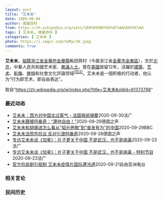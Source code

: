 ```yaml
---
layout: post
title: "艾未未"
date: 1989-06-04
author: 维基百科
from: https://zh.wikipedia.org/wiki/%E8%89%BE%E6%9C%AA%E6%9C%AA
tags: [ 艾未未, 维基百科 ]
categories: [ 艾未未 ]
photo: https://i.imgur.com/SeMyLtW.jpeg
comments: true
---
```

<div class="mw-parser-output">

<p><b>艾未未</b>，<a href="/wiki/%E7%A5%96%E7%B1%8D" title="祖籍">祖籍</a><a href="/wiki/%E6%B5%99%E6%B1%9F%E7%9C%81" title="浙江省">浙江省</a><a href="/wiki/%E9%87%91%E8%8F%AF%E5%BA%9C" class="mw-redirect" title="金華府">金華府</a><a href="/wiki/%E9%87%91%E8%8F%AF%E7%B8%A3" title="金華縣">金華縣</a>畈田蒋村（今属浙江省<a href="/wiki/%E9%87%91%E8%8F%AF%E5%B8%82" class="mw-redirect" title="金華市">金華市</a><a href="/wiki/%E9%87%91%E6%9D%B1%E5%8D%80" class="mw-redirect" title="金東區">金東區</a>），生於<a href="/wiki/%E5%8C%97%E4%BA%AC" class="mw-redirect" title="北京">北京</a>，中華人民共和國艺术家、<a href="/wiki/%E4%B8%AD%E8%8F%AF%E4%BA%BA%E6%B0%91%E5%85%B1%E5%92%8C%E5%9C%8B%E6%8C%81%E4%B8%8D%E5%90%8C%E6%94%BF%E8%A6%8B%E8%80%85%E5%88%97%E8%A1%A8" class="mw-redirect" title="中華人民共和國持不同政見者列表">異議人士</a>。曾在<a href="/wiki/%E7%BE%8E%E5%9C%8B" class="mw-redirect" title="美國">美國</a>居留12年，活躍於<a href="/wiki/%E5%BB%BA%E7%AF%89" class="mw-redirect" title="建築">建築</a>、<a href="/wiki/%E8%89%BA%E6%9C%AF" title="艺术">艺术</a>、<a href="/wiki/%E5%BD%B1%E5%83%8F" class="mw-redirect" title="影像">影像</a>、<a href="/wiki/%E6%8E%A8%E7%89%B9" class="mw-redirect" title="推特">推特</a>和社會文化評論领域<sup id="cite_ref-1" class="reference"><a href="#cite_note-1">[1]</a></sup><sup id="cite_ref-2" class="reference"><a href="#cite_note-2">[2]</a></sup>。艾未未是一個积极的行动者，他认为“行为即艺术，即自由表达”。
</p>
</div><noscript><img src="//zh.wikipedia.org/wiki/Special:CentralAutoLogin/start?type=1x1" alt="" title="" width="1" height="1" style="border: none; position: absolute;"></noscript>
<div class="printfooter">取自“<a dir="ltr" href="https://zh.wikipedia.org/w/index.php?title=艾未未&amp;oldid=61373798">https://zh.wikipedia.org/w/index.php?title=艾未未&amp;oldid=61373798</a>”</div><div id="recent-news"><h3>最近动态</h3><ul><li><a href="https://nodebe4.github.io/waimei/2020-09-30/%E8%89%BE%E6%9C%AA%E6%9C%AA-%E8%A5%BF%E6%96%B9%E5%AF%B9%E4%B8%AD%E5%9B%BD%E5%A4%AA%E8%BF%87%E5%AE%A2%E6%B0%94-%E6%B3%95%E5%9B%BD%E6%8A%A5%E7%BA%B8%E6%91%98%E8%A6%81" title="艾未未：西方对中国太过客气 - 法国报纸摘要—— 30/09/2020 - 17:43 今天各报头版主题纷纷聚焦国内事务。严峻的局势，为各大院校学生正常上课造成困难、 疫情导致社保体系出现巨大财...">艾未未：西方对中国太过客气 - 法国报纸摘要</a><time>2020-09-30</time><a class="tag">法广</a></li>
<li><a href="https://nodebe4.github.io/waimei/2020-09-29/%E8%89%BE%E6%9C%AA%E6%9C%AA%E8%81%B2%E6%8F%B4%E9%98%BF%E6%A1%91%E5%A5%87-%E9%82%84%E4%BB%96%E8%87%AA%E7%94%B1" title="艾未未聲援阿桑奇：“還他自由！”—— 中國著名異議藝術家艾未未9月28日在倫敦法院外抗議，呼籲不要將阿桑奇引渡至美國，還這位維基解密創始人自由。艾未未的文化衫也非常吸睛。&amp;lt;/sma...">艾未未聲援阿桑奇：“還他自由！”</a><time>2020-09-29</time><a class="tag">德国之声</a></li>
<li><a href="https://nodebe4.github.io/waimei/2020-09-29/%E8%89%BE%E6%9C%AA%E6%9C%AA%E5%92%8C%E8%83%A1%E9%94%A1%E8%BF%9B%E6%80%8E%E4%B9%88%E7%9C%8B%E4%BB%8E-%E9%9F%AC%E5%85%89%E5%85%BB%E6%99%A6-%E5%88%B0-%E5%A5%8B%E5%8F%91%E6%9C%89%E4%B8%BA-%E7%9A%84%E4%B8%AD%E5%9B%BD" title="艾未未和胡锡进怎么看从“韬光养晦”到“奋发有为”的中国—— 艾未未和胡锡进怎么看从“韬光养晦”到“奋发有为”的中国 艾未未和胡锡进怎么看从“韬光养晦”到“奋发有为”的中国 3 分钟前 过往中国在...">艾未未和胡锡进怎么看从“韬光养晦”到“奋发有为”的中国</a><time>2020-09-29</time><a class="tag">BBC</a></li>
<li><a href="https://nodebe4.github.io/waimei/2020-09-28/%E8%89%BE%E6%9C%AA%E6%9C%AA%E6%B3%95%E9%99%A2%E5%A4%96%E6%8A%97%E8%AE%AE-%E5%8F%8D%E5%AF%B9%E5%BC%95%E6%B8%A1%E9%98%BF%E6%A1%91%E5%A5%87" title="艾未未法院外抗议 反对引渡阿桑奇—— 2020-09-28T14:39:54.874Z 艾未未手举标语，穿着声援阿桑奇T恤衫出现在法院门口 （德国之声中文网）中国异议艺术家艾未未周一（9月28日...">艾未未法院外抗议 反对引渡阿桑奇</a><time>2020-09-28</time><a class="tag">德国之声</a></li>
<li><a href="https://nodebe4.github.io/waimei/2020-09-23/%E4%B8%93%E8%AE%BF%E8%89%BE%E6%9C%AA%E6%9C%AA%E8%B0%88-%E5%8A%A0%E5%86%95-%E7%89%87%E5%AD%90%E6%9B%B4%E5%85%B3%E4%BA%8E%E4%B8%AD%E5%9B%BD-%E4%B8%8D%E6%98%AF%E6%AD%A6%E6%B1%89-%E4%B9%9F%E4%B8%8D%E6%98%AF%E7%97%85%E6%AF%92" title="专访艾未未谈《加冕》：片子更关于中国 不是武汉，也不是病毒—— 24/09/2020 - 01:46 中国著名艺术家艾未未就自今年1月武汉爆发新冠肺炎疫情后所拍摄的纪录片《加冕》近期在互联网平台...">专访艾未未谈《加冕》：片子更关于中国 不是武汉，也不是病毒</a><time>2020-09-23</time><a class="tag">法广</a></li>
<li><a href="https://nodebe4.github.io/waimei/2020-09-23/%E4%B8%93%E8%AE%BF%E8%89%BE%E6%9C%AA%E6%9C%AA%E8%B0%88-%E5%8A%A0%E5%86%95-%E7%89%87%E5%AD%90%E6%9B%B4%E5%85%B3%E4%BA%8E%E4%B8%AD%E5%9B%BD-%E4%B8%8D%E6%98%AF%E6%AD%A6%E6%B1%89-%E4%B9%9F%E4%B8%8D%E6%98%AF%E7%97%85%E6%AF%92-%E7%89%B9%E5%88%AB%E8%8A%82%E7%9B%AE" title="专访艾未未谈《加冕》：片子更关于中国 不是武汉，也不是病毒 - 特别节目—— 24/09/2020 - 01:35 中国著名艺术家艾未未针对自今年1月武汉爆发新冠肺炎疫情后所拍摄的纪录片《加冕》...">专访艾未未谈《加冕》：片子更关于中国 不是武汉，也不是病毒 - 特别节目</a><time>2020-09-23</time><a class="tag">法广</a></li>
<li><a href="https://nodebe4.github.io/waimei/2020-09-21/%E5%AE%98%E6%96%B9%E6%8A%97%E7%96%AB%E5%89%A7%E5%BC%95%E6%8A%B5%E5%88%B6-%E8%89%BE%E6%9C%AA%E6%9C%AA%E7%96%AB%E6%83%85%E7%89%87%E5%9B%BD%E9%99%85%E9%81%AD%E5%86%B7%E9%81%87" title="官方抗疫剧引抵制 艾未未疫情片国际遭冷遇—— 最近有两部有关中国武汉抗疫情况的影视作品引起人们的关注。一部是由中央广播电视总台出品的电视剧《最美逆行者》上周播出，其中贬低女性抗疫工作者的片段引起...">官方抗疫剧引抵制     艾未未疫情片国际遭冷遇</a><time>2020-09-21</time><a class="tag">自由亚洲电台</a></li>
</ul></div><div id="open-opinion"><h3>相关言论</h3><ul></ul></div><div id="mjls-record"><h3>民间历史</h3><ul></ul></div>